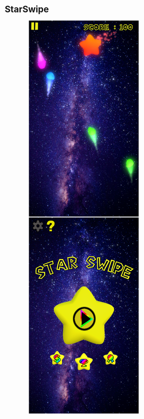 # StarSwipe

<p align="center">
  <img src="https://github.com/Sengert/StarSwipe/blob/master/Screenshot_Game.png" width="350" title="hover text">
  <img src="https://github.com/Sengert/StarSwipe/blob/master/Screenshot_Menu.png" width="350" alt="accessibility text">
</p>
